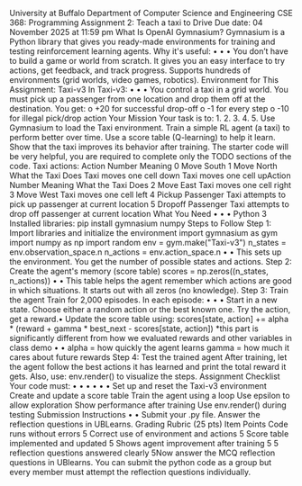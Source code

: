University at Buffalo
Department of Computer Science and Engineering
CSE 368: Programming Assignment 2: Teach a taxi to Drive
Due date: 04 November 2025 at 11:59 pm
What Is OpenAI Gymnasium?
Gymnasium is a Python library that gives you ready-made environments for training and
testing reinforcement learning agents.
Why it's useful:
•
•
•
You don’t have to build a game or world from scratch.
It gives you an easy interface to try actions, get feedback, and track progress.
Supports hundreds of environments (grid worlds, video games, robotics).
Environment for This Assignment: Taxi-v3
In Taxi-v3:
•
•
•
You control a taxi in a grid world.
You must pick up a passenger from one location and drop them off at the destination.
You get:
o +20 for successful drop-off
o -1 for every step
o -10 for illegal pick/drop action
Your Mission
Your task is to:
1.
2.
3.
4.
5.
Use Gymnasium to load the Taxi environment.
Train a simple RL agent (a taxi) to perform better over time.
Use a score table (Q-learning) to help it learn.
Show that the taxi improves its behavior after training.
The starter code will be very helpful, you are required to complete only the TODO
sections of the code.
Taxi actions:
Action Number Meaning
0
Move South
1
Move North
What the Taxi Does
Taxi moves one cell down
Taxi moves one cell upAction Number Meaning
What the Taxi Does
2
Move East
Taxi moves one cell right
3
Move West
Taxi moves one cell left
4
Pickup Passenger Taxi attempts to pick up passenger at current location
5
Dropoff Passenger Taxi attempts to drop off passenger at current location
What You Need
•
•
•
Python 3
Installed libraries:
pip install gymnasium numpy
Steps to Follow
Step 1: Import libraries and initialize the environment
import gymnasium as gym
import numpy as np
import random
env = gym.make("Taxi-v3")
n_states = env.observation_space.n
n_actions = env.action_space.n
•
•
This sets up the environment.
You get the number of possible states and actions.
Step 2: Create the agent's memory (score table)
scores = np.zeros((n_states, n_actions))
•
•
This table helps the agent remember which actions are good in which situations.
It starts out with all zeros (no knowledge).
Step 3: Train the agent
Train for 2,000 episodes. In each episode:
•
•
•
Start in a new state.
Choose either a random action or the best known one.
Try the action, get a reward.•
Update the score table using:
scores[state, action] += alpha * (reward + gamma * best_next - scores[state, action])
*this part is significantly different from how we evaluated rewards and other variables in class demo
•
•
alpha = how quickly the agent learns
gamma = how much it cares about future rewards
Step 4: Test the trained agent
After training, let the agent follow the best actions it has learned and print the total reward it
gets.
Also, use:
env.render()
to visualize the steps.
Assignment Checklist
Your code must:
•
•
•
•
•
•
Set up and reset the Taxi-v3 environment
Create and update a score table
Train the agent using a loop
Use epsilon to allow exploration
Show performance after training
Use env.render() during testing
Submission Instructions
•
•
Submit your .py file.
Answer the reflection questions in UBLearns.
Grading Rubric (25 pts)
Item
Points
Code runs without errors
5
Correct use of environment and actions
5
Score table implemented and updated
5
Shows agent improvement after training 5
5 reflection questions answered clearly
5Now answer the MCQ reflection questions in UBlearns. You can submit the python code as a
group but every member must attempt the reflection questions individually.
